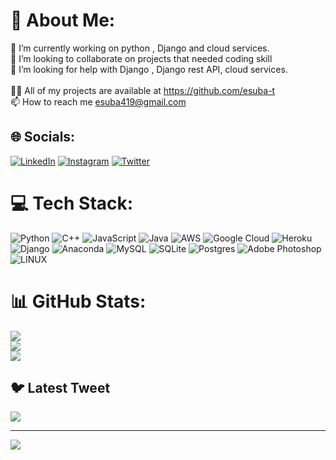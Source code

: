 # 💫 About Me:
🔭 I’m currently working on python , Django and cloud services.<br>👯 I’m looking to collaborate on projects that needed coding skill<br>🤝 I’m looking for help with Django , Django rest API, cloud services.<br><br>👨‍💻 All of my projects are available at https://github.com/esuba-t<br>📫 How to reach me esuba419@gmail.com



## 🌐 Socials:
[![LinkedIn](https://img.shields.io/badge/LinkedIn-%230077B5.svg?logo=linkedin&logoColor=white)](https://linkedin.com/in/esubat) 
 [![Instagram](https://img.shields.io/badge/Instagram-%23E4405F.svg?logo=Instagram&logoColor=white)](https://instagram.com/esuba.t) 
 [![Twitter](https://img.shields.io/badge/Twitter-%231DA1F2.svg?logo=Twitter&logoColor=white)](https://twitter.com/https://twitter.com/esuba_te) 

# 💻 Tech Stack:
![Python](https://img.shields.io/badge/python-3670A0?style=for-the-badge&logo=python&logoColor=ffdd54) ![C++](https://img.shields.io/badge/c++-%2300599C.svg?style=for-the-badge&logo=c%2B%2B&logoColor=white) ![JavaScript](https://img.shields.io/badge/javascript-%23323330.svg?style=for-the-badge&logo=javascript&logoColor=%23F7DF1E) ![Java](https://img.shields.io/badge/java-%23ED8B00.svg?style=for-the-badge&logo=java&logoColor=white) ![AWS](https://img.shields.io/badge/AWS-%23FF9900.svg?style=for-the-badge&logo=amazon-aws&logoColor=white) ![Google Cloud](https://img.shields.io/badge/Google%20Cloud-%234285F4.svg?style=for-the-badge&logo=google-cloud&logoColor=white) ![Heroku](https://img.shields.io/badge/heroku-%23430098.svg?style=for-the-badge&logo=heroku&logoColor=white) ![Django](https://img.shields.io/badge/django-%23092E20.svg?style=for-the-badge&logo=django&logoColor=white) ![Anaconda](https://img.shields.io/badge/Anaconda-%2344A833.svg?style=for-the-badge&logo=anaconda&logoColor=white) ![MySQL](https://img.shields.io/badge/mysql-%2300f.svg?style=for-the-badge&logo=mysql&logoColor=white) ![SQLite](https://img.shields.io/badge/sqlite-%2307405e.svg?style=for-the-badge&logo=sqlite&logoColor=white) ![Postgres](https://img.shields.io/badge/postgres-%23316192.svg?style=for-the-badge&logo=postgresql&logoColor=white) ![Adobe Photoshop](https://img.shields.io/badge/adobephotoshop-%2331A8FF.svg?style=for-the-badge&logo=adobephotoshop&logoColor=white) ![LINUX](https://img.shields.io/badge/Linux-FCC624?style=for-the-badge&logo=linux&logoColor=black)
# 📊 GitHub Stats:
![](https://github-readme-stats.vercel.app/api?username=esuba-t&theme=dark&hide_border=false&include_all_commits=false&count_private=false)<br/>
![](https://github-readme-streak-stats.herokuapp.com/?user=esuba-t&theme=dark&hide_border=false)<br/>
![](https://github-readme-stats.vercel.app/api/top-langs/?username=esuba-t&theme=dark&hide_border=false&include_all_commits=false&count_private=false&layout=compact)

## 🐦 Latest Tweet
[![](https://gtce.itsvg.in/api?username=https://twitter.com/esuba_te)](https://github.com/VishwaGauravIn/github-twitter-card-embed)

---
[![](https://visitcount.itsvg.in/api?id=esuba-t&icon=0&color=0)](https://visitcount.itsvg.in)

<!-- Proudly created with GPRM ( https://gprm.itsvg.in ) -->
